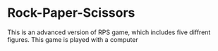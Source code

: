 # **Rock-Paper-Scissors**
This is an advanced version of RPS game, which includes five diffrent figures. This game is played with a computer
